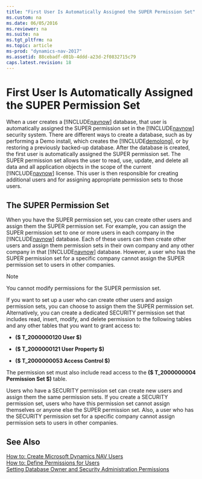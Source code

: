 ```yaml
---
title: "First User Is Automatically Assigned the SUPER Permission Set"
ms.custom: na
ms.date: 06/05/2016
ms.reviewer: na
ms.suite: na
ms.tgt_pltfrm: na
ms.topic: article
ms-prod: "dynamics-nav-2017"
ms.assetid: 88cebadf-d01b-4ddd-a23d-2f0832715c79
caps.latest.revision: 18
---
```

# First User Is Automatically Assigned the SUPER Permission Set
When a user creates a [!INCLUDE[navnow](includes/navnow_md.md)] database, that user is automatically assigned the SUPER permission set in the [!INCLUDE[navnow](includes/navnow_md.md)] security system. There are different ways to create a database, such as by performing a Demo install, which creates the [!INCLUDE[demolong](includes/demolong_md.md)], or by restoring a previously backed\-up database. After the database is created, the first user is automatically assigned the SUPER permission set. The SUPER permission set allows the user to read, use, update, and delete all data and all application objects in the scope of the current [!INCLUDE[navnow](includes/navnow_md.md)] license. This user is then responsible for creating additional users and for assigning appropriate permission sets to those users.  
  
## The SUPER Permission Set  
 When you have the SUPER permission set, you can create other users and assign them the SUPER permission set. For example, you can assign the SUPER permission set to one or more users in each company in the [!INCLUDE[navnow](includes/navnow_md.md)] database. Each of these users can then create other users and assign them permission sets in their own company and any other company in that [!INCLUDE[navnow](includes/navnow_md.md)] database. However, a user who has the SUPER permission set for a specific company cannot assign the SUPER permission set to users in other companies.  
  
> [!NOTE]  
>  You cannot modify permissions for the SUPER permission set.  
  
 If you want to set up a user who can create other users and assign permission sets, you can choose to assign them the SUPER permission set. Alternatively, you can create a dedicated SECURITY permission set that includes read, insert, modify, and delete permission to the following tables and any other tables that you want to grant access to:  
  
-   **\($ T\_2000000120 User $\)**  
  
-   **\($ T\_2000000121 User Property $\)**  
  
-   **\($ T\_2000000053 Access Control $\)**  
  
 The permission set must also include read access to the **\($ T\_2000000004 Permission Set $\)** table.  
  
 Users who have a SECURITY permission set can create new users and assign them the same permission sets. If you create a SECURITY permission set, users who have this permission set cannot assign themselves or anyone else the SUPER permission set. Also, a user who has the SECURITY permission set for a specific company cannot assign permission sets to users in other companies.  
  
## See Also  
 [How to: Create Microsoft Dynamics NAV Users](../Topic/How%20to:%20Create%20Microsoft%20Dynamics%20NAV%20Users.md)   
 [How to: Define Permissions for Users](../Topic/How%20to:%20Define%20Permissions%20for%20Users.md)   
 [Setting Database Owner and Security Administration Permissions](Setting-Database-Owner-and-Security-Administration-Permissions.md)